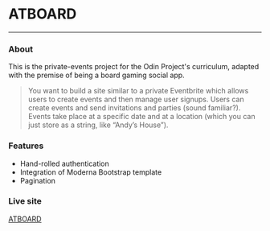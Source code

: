 # ATBOARD
---
### About
This is the private-events project for the Odin Project's curriculum, adapted with the premise of being a board gaming social app.

>You want to build a site similar to a private Eventbrite which allows users to create events and then manage user signups. Users can create events and send invitations and parties (sound familiar?). Events take place at a specific date and at a location (which you can just store as a string, like “Andy’s House”).

### Features
* Hand-rolled authentication
* Integration of Moderna Bootstrap template
* Pagination

### Live site
[ATBOARD](https://fathomless-scrubland-74558.herokuapp.com/)